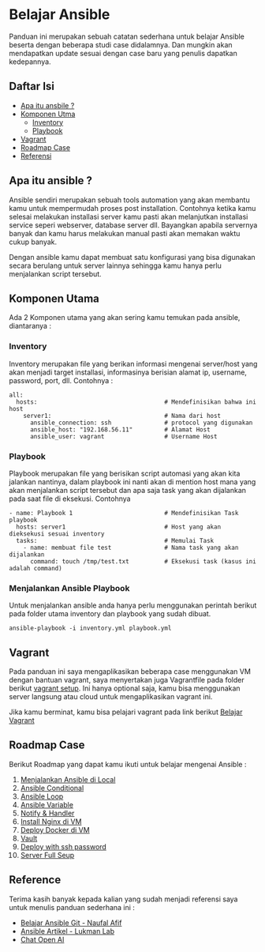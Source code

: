 # Belajar Ansible 

Panduan ini merupakan sebuah catatan sederhana untuk belajar Ansible beserta dengan beberapa studi case didalamnya. Dan mungkin akan mendapatkan update sesuai dengan case baru yang penulis dapatkan kedepannya.

## Daftar Isi
- [Apa itu ansbile ?](#apa-itu-ansbile-)
- [Komponen Utma](#komponen-utama)
    - [Inventory](#inventory)
    - [Playbook](#playbook)
- [Vagrant](#vagrant)
- [Roadmap Case](#roadmap-case)
- [Referensi](#reference)


## Apa itu ansible ?

Ansible sendiri merupakan sebuah tools automation yang akan membantu kamu untuk mempermudah proses post installation. Contohnya ketika kamu selesai melakukan installasi server kamu pasti akan melanjutkan installasi service seperi webserver, database server dll. Bayangkan apabila servernya banyak dan kamu harus melakukan manual pasti akan memakan waktu cukup banyak.

Dengan ansible kamu dapat membuat satu konfigurasi yang bisa digunakan secara berulang untuk server lainnya sehingga kamu hanya perlu menjalankan script tersebut.

## Komponen Utama

Ada 2 Komponen utama yang akan sering kamu temukan pada ansible, diantaranya :

### Inventory

Inventory merupakan file yang berikan informasi mengenai server/host yang akan menjadi target installasi, informasinya berisian alamat ip, username, password, port, dll. Contohnya :

```
all:
  hosts:                                    # Mendefinisikan bahwa ini host
    server1:                                # Nama dari host
      ansible_connection: ssh               # protocol yang digunakan
      ansible_host: "192.168.56.11"         # Alamat Host
      ansible_user: vagrant                 # Username Host
```

### Playbook

Playbook merupakan file yang berisikan script automasi yang akan kita jalankan nantinya, dalam playbook ini nanti akan di mention host mana yang akan menjalankan script tersebut dan apa saja task yang akan dijalankan pada saat file di eksekusi. Contohnya

```
- name: Playbook 1                          # Mendefinisikan Task playbook
  hosts: server1                            # Host yang akan dieksekusi sesuai inventory
  tasks:                                    # Memulai Task
    - name: membuat file test               # Nama task yang akan dijalankan
      command: touch /tmp/test.txt          # Eksekusi task (kasus ini adalah command)
```

### Menjalankan Ansible Playbook

Untuk menjalankan ansible anda hanya perlu menggunakan perintah berikut pada folder utama inventory dan playbook yang sudah dibuat.

```
ansible-playbook -i inventory.yml playbook.yml
```

## Vagrant

Pada panduan ini saya mengaplikasikan beberapa case menggunakan VM dengan bantuan vagrant, saya menyertakan juga Vagrantfile pada folder berikut [vagrant setup](/vagrant). Ini hanya optional saja, kamu bisa menggunakan server langsung atau cloud untuk mengaplikasikan vagrant ini.

Jika kamu berminat, kamu bisa pelajari vagrant pada link berikut [Belajar Vagrant](https://www.warriornux.com/mengenal-vagrant/)

## Roadmap Case

Berikut Roadmap yang dapat kamu ikuti untuk belajar mengenai Ansible :
1. [Menjalankan Ansible di Local](/01-run-ansbile-local)
2. [Ansible Conditional](/02-ansible-conditional)
3. [Ansible Loop](/03-ansible-loop)
4. [Ansible Variable](/04-ansible-variable)
5. [Notify & Handler](/05-notify-handler)
6. [Install Nginx di VM](/06-install-nginx)
7. [Deploy Docker di VM](/07-deploy-docker)
8. [Vault](/08-vault)
9. [Deploy with ssh password](/09-deploy-ssh-pass)
10. [Server Full Seup](/10-server-full-setup)

## Reference

Terima kasih banyak kepada kalian yang sudah menjadi referensi saya untuk menulis panduan sederhana ini :
- [Belajar Ansible Git - Naufal Afif](https://github.com/naufalafif/belajar-ansible)
- [Ansible Artikel - Lukman Lab](https://www.lukmanlab.com/tag/ansible/)
- [Chat Open AI](https://chat.openai.com/)